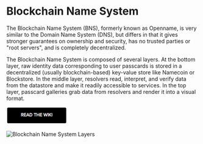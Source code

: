 # Blockchain Name System

The Blockchain Name System (BNS), formerly known as Openname, is very similar to the Domain Name System (DNS), but differs in that it gives stronger guarantees on ownership and security, has no trusted parties or "root servers", and is completely decentralized.

The Blockchain Name System is composed of several layers. At the bottom layer, raw identity data corresponding to user passcards is stored in a decentralized (usually blockchain-based) key-value store like Namecoin or Blockstore. In the middle layer, resolvers read, interpret, and verify data from the datastore and make it readily accessible to services. In the top layer, passcard galleries grab data from resolvers and render it into a visual format.

[![Read the Wiki](/images/read-the-wiki.png)](https://github.com/namesystem/namesystem/wiki)

![Blockchain Name System Layers](https://raw.githubusercontent.com/namesystem/namesystem/master/images/blockchain-name-system-1.png)
